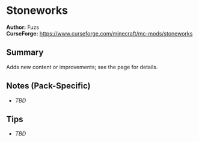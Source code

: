# Stoneworks

**Author:** Fuzs  
**CurseForge:** https://www.curseforge.com/minecraft/mc-mods/stoneworks

## Summary
Adds new content or improvements; see the page for details.

## Notes (Pack-Specific)
- _TBD_

## Tips
- _TBD_

